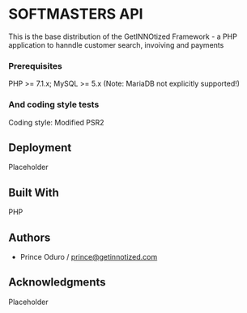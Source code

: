 # SOFTMASTERS API

This is the base distribution of the GetINNOtized Framework - a PHP application to hanndle customer search, invoiving and payments


### Prerequisites

PHP >= 7.1.x; MySQL >= 5.x (Note: MariaDB not explicitly supported!)


### And coding style tests

Coding style: Modified PSR2 

## Deployment

Placeholder

## Built With

PHP

## Authors
- Prince Oduro / prince@getinnotized.com


## Acknowledgments

Placeholder
